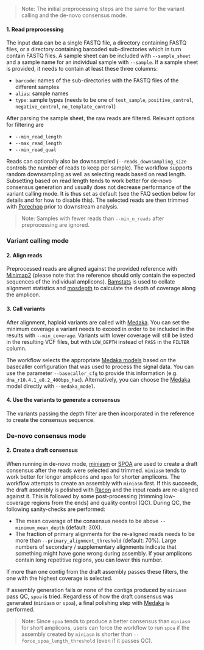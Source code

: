 > Note: The initial preprocessing steps are the same for the variant calling and the de-novo consensus mode.

#### 1. Read preprocessing

The input data can be a single FASTQ file, a directory containing FASTQ files, or a directory containing barcoded sub-directories which in turn contain FASTQ files.
A sample sheet can be included with `--sample_sheet` and a sample name for an individual sample with `--sample`.
If a sample sheet is provided, it needs to contain at least these three columns:

- `barcode`: names of the sub-directories with the FASTQ files of the different
  samples
- `alias`: sample names
- `type`: sample types (needs to be one of `test_sample`, `positive_control`,
  `negative_control`, `no_template_control`)

After parsing the sample sheet, the raw reads are filtered. Relevant options for filtering are

- `--min_read_length`
- `--max_read_length`
- `--min_read_qual`

Reads can optionally also be downsampled (`--reads_downsampling_size` controls the number of reads to keep per sample).
The workflow supports random downsampling as well as selecting reads based on read length.
Subsetting based on read length tends to work better for de-novo consensus generation and usually does not decrease performance of the variant calling mode.
It is thus set as default (see the FAQ section below for details and for how to disable this).
The selected reads are then trimmed with [Porechop](https://github.com/rrwick/Porechop) prior to downstream analysis.

> Note: Samples with fewer reads than `--min_n_reads` after preprocessing are ignored.


### Variant calling mode

#### 2. Align reads

Preprocessed reads are aligned against the provided reference with [Minimap2](https://github.com/lh3/minimap2) (please note that the reference should only contain the expected sequences of the individual amplicons).
[Bamstats](https://github.com/epi2me-labs/fastcat#bamstats) is used to collate alignment statistics and [mosdepth](https://github.com/brentp/mosdepth) to calculate the depth of coverage along the amplicon.

#### 3. Call variants

After alignment, haploid variants are called with [Medaka](https://github.com/nanoporetech/medaka).
You can set the minimum coverage a variant needs to exceed in order to be included in the results with `--min_coverage`.
Variants with lower coverage will still be listed in the resulting VCF files, but with `LOW_DEPTH` instead of `PASS` in the `FILTER` column.

The workflow selects the appropriate [Medaka models](https://github.com/nanoporetech/medaka#models) based on the basecaller configuration that was used to process the signal data.
You can use the parameter `--basecaller_cfg` to provide this information (e.g. `dna_r10.4.1_e8.2_400bps_hac`).
Alternatively, you can choose the [Medaka](https://github.com/nanoporetech/medaka) model directly with `--medaka_model`.

#### 4. Use the variants to generate a consensus

The variants passing the depth filter are then incorporated in the reference to create the consensus sequence.

### De-novo consensus mode

#### 2. Create a draft consensus

When running in de-novo mode, [miniasm](https://github.com/lh3/miniasm) or [SPOA](https://github.com/rvaser/spoa) are used to create a draft consensus after the reads were selected and trimmed.
`miniasm` tends to work better for longer amplicons and `spoa` for shorter amplicons.
The workflow attempts to create an assembly with `miniasm` first.
If this succeeds, the draft assembly is polished with [Racon](https://github.com/lbcb-sci/racon) and the input reads are re-aligned against it.
This is followed by some post-processing (trimming low-coverage regions from the ends) and quality control (QC).
During QC, the following sanity-checks are performed:

- The mean coverage of the consensus needs to be above `--minimum_mean_depth` (default: 30X).
- The fraction of primary alignments for the re-aligned reads needs to be more than
  `--primary_alignment_threshold` (default: 70%). Large numbers of secondary /
  supplementary alignments indicate that something might have gone wrong during
  assembly. If your amplicons contain long repetitive regions, you can lower
  this number.

If more than one contig from the draft assembly passes these filters, the one with the highest coverage is selected.

If assembly generation fails or none of the contigs produced by `miniasm` pass QC, `spoa` is tried.
Regardless of how the draft consensus was generated (`miniasm` or `spoa`), a final polishing step with
[Medaka](https://github.com/nanoporetech/medaka) is performed.

> Note: Since `spoa` tends to produce a better consensus than `miniasm` for short amplicons, users can force the workflow to run `spoa` if the assembly created by `miniasm` is shorter than `--force_spoa_length_threshold` (even if it passes QC).
